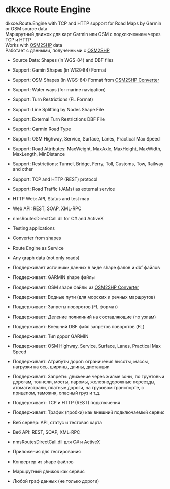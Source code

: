 # dkxce Route Engine

dkxce.Route.Engine with TCP and HTTP support for Road Maps by Garmin or OSM source data   
Маршрутный движок для карт Garmin или OSM с подключением через TCP и HTTP   
Works with [OSM2SHP](https://github.com/dkxce/OSM2SHP) data    
Работает с данными, полученными с [OSM2SHP](https://github.com/dkxce/OSM2SHP)    

- Source Data: Shapes (in WGS-84) and DBF files   
- Support: Gamin Shapes (in WGS-84) Format   
- Support: OSM Shapes (in WGS-84) Format from [OSM2SHP Converter](https://github.com/dkxce/OSM2SHP)   
- Support: Water ways (for marine navigation)
- Support: Turn Restrictions (FL Format)   
- Support: Line Splitting by Nodes Shape File   
- Support: External Turn Restrictions DBF File   
- Support: Garmin Road Type   
- Support: OSM Highway, Service, Surface, Lanes, Practical Max Speed   
- Support: Road Attributes: MaxWeight, MaxAxle, MaxHeight, MaxWidth, MaxLength, MinDistance   
- Support: Restrictions: Tunnel, Bridge, Ferry, Toll, Customs, Tow, Railway and other   
- Support: TCP and HTTP (REST) protocol    
- Support: Road Traffic (JAMs) as external service    
- HTTP Web: API, Status and test map  
- Web API: REST, SOAP, XML-RPC    
- nmsRoutesDirectCall.dll for C# and ActiveX   
- Testing applications   
- Converter from shapes   
- Route Engine as Service   
- Any graph data (not only roads)   

- Поддерживает источники данных в виде shape фалов и dbf файлов    
- Поддерживает: GARMIN shape файлы   
- Поддерживает: OSM shape файлы из [OSM2SHP Converter](https://github.com/dkxce/OSM2SHP)    
- Поддерживает: Водные пути (для морских и речных маршрутов)
- Поддерживает: Запреты поворотов (FL формат)
- Поддерживает: Деление полилиний на составляющие (по узлам)    
- Поддерживает: Внешний DBF файл запретов поворотов (FL)   
- Поддерживает: Тип дорог GARMIN    
- Поддерживает: OSM Highway, Service, Surface, Lanes, Practical Max Speed   
- Поддерживает: Атрибуты дорог: ограничения высоты, массы, нагрузки на ось, ширины, длины, дистанции
- Поддерживает: Запреты: движение через жилые зоны, по грунтовыи дорогам, тоннели, мосты, паромы, железнодорожные переезды, атомагистрали, платные дороги, на грузовом транспорте, с прицепом, таможня, опасный груз и т.д.    
- Поддерживает: TCP и HTTP (REST) подключения   
- Поддерживает: Трафик (пробки) как внешний подключаемый сервис   
- Веб сервер: API, статус и тестовая карта   
- Веб API: REST, SOAP, XML-RPC    
- nmsRoutesDirectCall.dll для C# и ActiveX   
- Приложения для тестирования   
- Конвертер из shape файлов
- Маршрутный движок как сервис   
- Любой граф данных (не только дороги)   